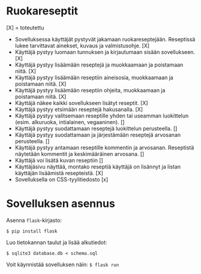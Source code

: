 # Ruokareseptit

[X] = toteutettu      

* Sovelluksessa käyttäjät pystyvät jakamaan ruokareseptejään. Reseptissä lukee tarvittavat ainekset, kuvaus ja valmistusohje. [X]
* Käyttäjä pystyy luomaan tunnuksen ja kirjautumaan sisään sovellukseen. [X]
* Käyttäjä pystyy lisäämään reseptejä ja muokkaamaan ja poistamaan niitä. [X]
* Käyttäjä pystyy lisäämään reseptiin aineisosia, muokkaamaan ja poistamaan niitä. [X]
* Käyttäjä pystyy lisäämään reseptiin ohjeita, muokkaamaan ja poistamaan niitä. [X]
* Käyttäjä näkee kaikki sovellukseen lisätyt reseptit. [X]
* Käyttäjä pystyy etsimään reseptejä hakusanalla. [X]
* Käyttäjä pystyy valitsemaan reseptille yhden tai useamman luokittelun (esim. alkuruoka, intialainen, vegaaninen). []
* Käyttäjä pystyy suodattamaan reseptejä luokittelun perusteella. []
* Käyttäjä pystyy suodattamaan ja järjestämään reseptejä arvosanan perusteella. []
* Käyttäjä pystyy antamaan reseptille kommentin ja arvosanan. Reseptistä näytetään kommentit ja keskimääräinen arvosana. []
* Käyttäjä voi lisätä kuvan reseptiin []
* Käyttäjäsivu näyttää, montako reseptiä käyttäjä on lisännyt ja listan käyttäjän lisäämistä resepteistä. [X]
* Sovelluksella on CSS-tyylitiedosto [x]


# Sovelluksen asennus
Asenna `flask`-kirjasto:

``$ pip install flask``

Luo tietokannan taulut ja lisää alkutiedot: 
````
$ sqlite3 database.db < schema.sql
````

Voit käynnistää sovelluksen näin: 
`` $ flask run `` 
